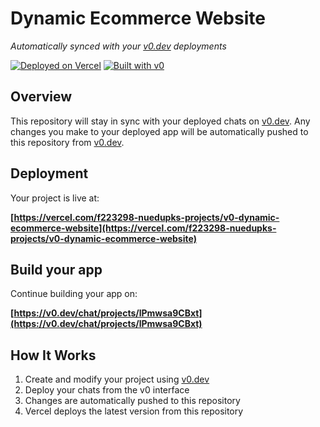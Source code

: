 # Dynamic Ecommerce Website

*Automatically synced with your [v0.dev](https://v0.dev) deployments*

[![Deployed on Vercel](https://img.shields.io/badge/Deployed%20on-Vercel-black?style=for-the-badge&logo=vercel)](https://vercel.com/f223298-nuedupks-projects/v0-dynamic-ecommerce-website)
[![Built with v0](https://img.shields.io/badge/Built%20with-v0.dev-black?style=for-the-badge)](https://v0.dev/chat/projects/lPmwsa9CBxt)

## Overview

This repository will stay in sync with your deployed chats on [v0.dev](https://v0.dev).
Any changes you make to your deployed app will be automatically pushed to this repository from [v0.dev](https://v0.dev).

## Deployment

Your project is live at:

**[https://vercel.com/f223298-nuedupks-projects/v0-dynamic-ecommerce-website](https://vercel.com/f223298-nuedupks-projects/v0-dynamic-ecommerce-website)**

## Build your app

Continue building your app on:

**[https://v0.dev/chat/projects/lPmwsa9CBxt](https://v0.dev/chat/projects/lPmwsa9CBxt)**

## How It Works

1. Create and modify your project using [v0.dev](https://v0.dev)
2. Deploy your chats from the v0 interface
3. Changes are automatically pushed to this repository
4. Vercel deploys the latest version from this repository